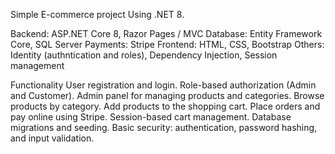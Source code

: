 Simple E-commerce project Using .NET 8.

Backend: ASP.NET Core 8, Razor Pages / MVC
Database: Entity Framework Core, SQL Server
Payments: Stripe
Frontend: HTML, CSS, Bootstrap
Others: Identity (authntication and roles), Dependency Injection, Session management

Functionality
User registration and login.
Role-based authorization (Admin and Customer).
Admin panel for managing products and categories.
Browse products by category.
Add products to the shopping cart.
Place orders and pay online using Stripe.
Session-based cart management.
Database migrations and seeding.
Basic security: authentication, password hashing, and input validation.
